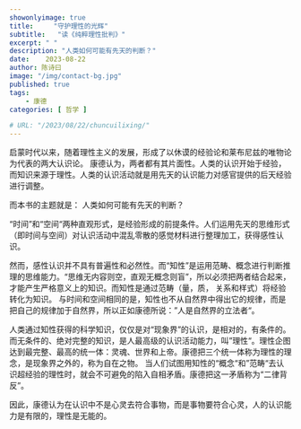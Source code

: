 ```yaml
---
showonlyimage: true
title:     "守护理性的光辉"
subtitle:   "读《纯粹理性批判》"
excerpt: " "
description: "人类如何可能有先天的判断？"
date:    2023-08-22
author: 陈诗曰
image: "/img/contact-bg.jpg"
published: true 
tags:
    - 康德
categories: [ 哲学 ]

# URL: "/2023/08/22/chuncuilixing/"
---
```


启蒙时代以来，随着理性主义的发展，形成了以休谟的经验论和莱布尼兹的唯物论为代表的两大认识论。
康德认为，两者都有其片面性。人类的认识开始于经验，而知识来源于理性。人类的认识活动就是用先天的认识能力对感官提供的后天经验进行调整。

而本书的主题就是： 人类如何可能有先天的判断？

“时间”和“空间“两种直观形式，是经验形成的前提条件。人们运用先天的思维形式（即时间与空间）对认识活动中混乱零散的感觉材料进行整理加工，获得感性认识。

然而，感性认识并不具有普遍性和必然性。而“知性”是运用范畴、概念进行判断推理的思维能力。“思维无内容则空，直观无概念则盲”，所以必须把两者结合起来，才能产生严格意义上的知识。而知性是通过范畴（量，质， 关系和样式）将经验转化为知识。 与时间和空间相同的是，知性也不从自然界中得出它的规律，而是把自己的规律加于自然界，所以正如康德所说：”人是自然界的立法者“。

人类通过知性获得的科学知识，仅仅是对“现象界”的认识，是相对的，有条件的。而无条件的、绝对完整的知识，是人最高级的认识活动能力，叫”理性“。理性企图达到最完整、最高的统一体：灵魂、世界和上帝。康德把三个统一体称为理性的理念，是现象界之外的，称为自在之物。 当人们试图用知性的“概念“和”范畴“去认识超经验的理性时，就会不可避免的陷入自相矛盾。康德把这一矛盾称为“二律背反”。

因此，康德认为在认识中不是心灵去符合事物，而是事物要符合心灵，人的认识能力是有限的，理性是无能的。